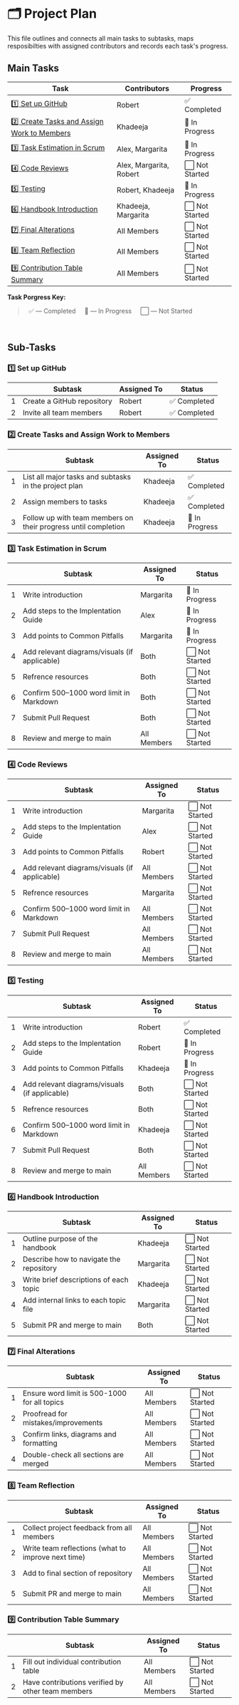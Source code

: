# 🗂️ Project Plan

This file outlines and connects all main tasks to subtasks, maps resposibilties with assigned contributors and records each task's progress.


## Main Tasks 

| Task | Contributors | Progress |
|------|--------------|----------|
| [1️⃣ Set up GitHub](#1️⃣-set-up-github) | Robert | ✅ Completed |
| [2️⃣ Create Tasks and Assign Work to Members](#2️⃣-create-tasks-and-assign-work-to-members) | Khadeeja | 🔄 In Progress |
| [3️⃣ Task Estimation in Scrum](#3️⃣-task-estimation-in-scrum) | Alex, Margarita | 🔄 In Progress |
| [4️⃣ Code Reviews](#4️⃣-code-reviews) | Alex, Margarita, Robert | ⬜️ Not Started |
| [5️⃣ Testing](#5️⃣-testing) | Robert, Khadeeja | 🔄 In Progress |
| [6️⃣ Handbook Introduction](#6️⃣-handbook-introduction) | Khadeeja, Margarita | ⬜️ Not Started |
| [7️⃣ Final Alterations](#7️⃣-final-alterations) | All Members | ⬜️ Not Started |
| [8️⃣ Team Reflection](#8️⃣-team-reflection) | All Members | ⬜️ Not Started |
| [9️⃣ Contribution Table Summary](#9️⃣-contribution-table-summary) | All Members | ⬜️ Not Started |


**Task Porgress Key:**
>  &nbsp; ✅ — Completed &nbsp;&nbsp;&nbsp; 🔄 — In Progress &nbsp;&nbsp;&nbsp; ⬜️ — Not Started

&nbsp;
## Sub-Tasks 

### 1️⃣ Set up GitHub  

|   | Subtask | Assigned To | Status |
|---|---------|-------------|--------|
| 1 | Create a GitHub repository | Robert | ✅ Completed |
| 2 | Invite all team members | Robert | ✅ Completed |


### 2️⃣ Create Tasks and Assign Work to Members

|   | Subtask | Assigned To | Status |
|---|---------|-------------|--------|
| 1 | List all major tasks and subtasks in the project plan | Khadeeja | ✅ Completed  |
| 2 | Assign members to tasks | Khadeeja | ✅ Completed |
| 3 | Follow up with team members on their progress until completion | Khadeeja | 🔄 In Progress |


### 3️⃣ Task Estimation in Scrum  

|   | Subtask | Assigned To | Status |
|---|---------|-------------|--------|
| 1 | Write introduction | Margarita | 🔄 In Progress |
| 2 | Add steps to the Implentation Guide | Alex | 🔄 In Progress |
| 3 | Add points to Common Pitfalls | Margarita | 🔄 In Progress |
| 4 | Add relevant diagrams/visuals (if applicable) | Both | ⬜️ Not Started |
| 5 | Refrence resources | Both | ⬜️ Not Started |
| 6 | Confirm 500–1000 word limit in Markdown | Both | ⬜️ Not Started |
| 7 | Submit Pull Request | Both | ⬜️ Not Started |
| 8 | Review and merge to main | All Members | ⬜️ Not Started |


### 4️⃣ Code Reviews  

|   | Subtask | Assigned To | Status |
|---|---------|-------------|--------|
| 1 | Write introduction | Margarita | ⬜️ Not Started |
| 2 | Add steps to the Implentation Guide | Alex | ⬜️ Not Started |
| 3 | Add points to Common Pitfalls | Robert | ⬜️ Not Started |
| 4 | Add relevant diagrams/visuals (if applicable) | All Members | ⬜️ Not Started |
| 5 | Refrence resources | Margarita | ⬜️ Not Started |
| 6 | Confirm 500–1000 word limit in Markdown | All Members | ⬜️ Not Started |
| 7 | Submit Pull Request | All Members | ⬜️ Not Started |
| 8 | Review and merge to main | All Members | ⬜️ Not Started |


### 5️⃣ Testing    

|   | Subtask | Assigned To | Status |
|---|---------|-------------|--------|
| 1 | Write introduction | Robert | ✅ Completed |
| 2 | Add steps to the Implentation Guide | Robert | 🔄 In Progress |
| 3 | Add points to Common Pitfalls | Khadeeja | 🔄 In Progress |
| 4 | Add relevant diagrams/visuals (if applicable) | Both | ⬜️ Not Started|
| 5 | Refrence resources | Both | ⬜️ Not Started |
| 6 | Confirm 500–1000 word limit in Markdown | Khadeeja | ⬜️ Not Started |
| 7 | Submit Pull Request | Both | ⬜️ Not Started |
| 8 | Review and merge to main | All Members | ⬜️ Not Started |


### 6️⃣ Handbook Introduction  

|   | Subtask | Assigned To | Status |
|---|---------|-------------|--------|
| 1 | Outline purpose of the handbook | Khadeeja | ⬜️ Not Started |
| 2 | Describe how to navigate the repository | Margarita | ⬜️ Not Started |
| 3 | Write brief descriptions of each topic | Khadeeja | ⬜️ Not Started |
| 4 | Add internal links to each topic file | Margarita | ⬜️ Not Started |
| 5 | Submit PR and merge to main | Both | ⬜️ Not Started |


### 7️⃣ Final Alterations  

|   | Subtask | Assigned To | Status |
|---|---------|-------------|--------|
| 1 | Ensure word limit is 500-1000 for all topics | All Members | ⬜️ Not Started |
| 2 | Proofread for mistakes/improvements | All Members | ⬜️ Not Started |
| 3 | Confirm links, diagrams and formatting | All Members | ⬜️ Not Started |
| 4 | Double-check all sections are merged | All Members | ⬜️ Not Started |


### 8️⃣ Team Reflection  

|   | Subtask | Assigned To | Status |
|---|---------|-------------|--------|
| 1 | Collect project feedback from all members | All Members | ⬜️ Not Started |
| 2 | Write team reflections (what to improve next time) | All Members | ⬜️ Not Started |
| 3 | Add to final section of repository | All Members | ⬜️ Not Started |
| 5 | Submit PR and merge to main | All Members | ⬜️ Not Started |


### 9️⃣ Contribution Table Summary
 
|   | Subtask | Assigned To | Status |
|---|---------|-------------|--------|
| 1 | Fill out individual contribution table | All Members | ⬜️ Not Started |
| 2 | Have contributions verified by other team members | All Members | ⬜️ Not Started |

